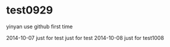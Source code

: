 test0929
========

yinyan use github first time

2014-10-07
just for test
just for test
2014-10-08
just for test1008
